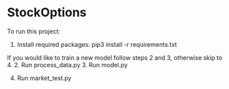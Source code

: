 # StockOptions
To run this project:
1. Install required packages: pip3 install -r requirements.txt

If you would like to train a new model follow steps 2 and 3, otherwise skip to 4.
2. Run process_data.py
3. Run model.py

4. Run market_test.py
